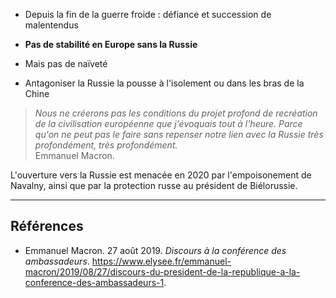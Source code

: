 -  Depuis la fin de la guerre froide : défiance et succession de malentendus
-  **Pas de stabilité en Europe sans la Russie**
-  Mais pas de naïveté

- Antagoniser la Russie la pousse à l'isolement ou dans les bras de la Chine

>*Nous ne créerons pas les conditions du projet profond de recréation de la civilisation européenne que j'évoquais tout à l'heure. Parce qu'on ne peut pas le faire sans repenser notre lien avec la Russie très profondément, très profondément.*<br/>
>Emmanuel Macron.

L'ouverture vers la Russie est menacée en 2020 par l'empoisonement de Navalny, ainsi que par la protection russe au président de Biélorussie.

---

## Références

- Emmanuel Macron. 27 août 2019. _Discours à la conférence des ambassadeurs_. https://www.elysee.fr/emmanuel-macron/2019/08/27/discours-du-president-de-la-republique-a-la-conference-des-ambassadeurs-1.